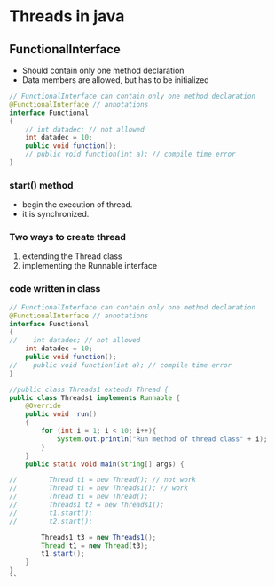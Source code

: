 # Threads in java

## FunctionalInterface
* Should contain only one method declaration
* Data members are allowed, but has to be initialized

```java
// FunctionalInterface can contain only one method declaration
@FunctionalInterface // annotations
interface Functional
{
    // int datadec; // not allowed
    int datadec = 10;
    public void function();
    // public void function(int a); // compile time error
}
```

### start() method
* begin the execution of thread.
* it is synchronized.

### Two ways to create thread
1. extending the Thread class
2. implementing the Runnable interface

### code written in class
```java
// FunctionalInterface can contain only one method declaration
@FunctionalInterface // annotations
interface Functional
{
//    int datadec; // not allowed
    int datadec = 10;
    public void function();
//    public void function(int a); // compile time error
}

//public class Threads1 extends Thread {
public class Threads1 implements Runnable {
    @Override
    public void  run()
    {
        for (int i = 1; i < 10; i++){
            System.out.println("Run method of thread class" + i);
        }
    }
    public static void main(String[] args) {

//        Thread t1 = new Thread(); // not work
//        Thread t1 = new Threads1(); // work
//        Thread t1 = new Thread();
//        Threads1 t2 = new Threads1();
//        t1.start();
//        t2.start();

        Threads1 t3 = new Threads1();
        Thread t1 = new Thread(t3);
        t1.start();
    }
}
``
